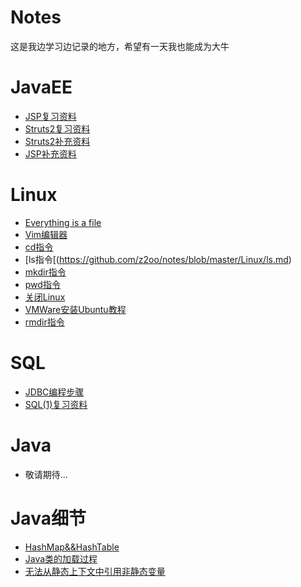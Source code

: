 # Notes
这是我边学习边记录的地方，希望有一天我也能成为大牛
  
# JavaEE

- [JSP复习资料](https://github.com/z2oo/notes/blob/master/JavaEE/JSP.md)
- [Struts2复习资料](https://github.com/z2oo/notes/blob/master/JavaEE/Struts2.md)
- [Struts2补充资料](https://github.com/z2oo/notes/blob/master/JavaEE/Supplement%20of%20Sturts2.md)
- [JSP补充资料](https://github.com/z2oo/notes/blob/master/JavaEE/SupplementofJSP.md)
  
# Linux
- [Everything is a file](https://github.com/z2oo/notes/blob/master/Linux/Everything%20is%20a%20File.md)
- [Vim编辑器](https://github.com/z2oo/notes/blob/master/Linux/Vim.md)
- [cd指令](https://github.com/z2oo/notes/blob/master/Linux/cd.md)
- [ls指令[(https://github.com/z2oo/notes/blob/master/Linux/ls.md)
- [mkdir指令](https://github.com/z2oo/notes/blob/master/Linux/mkdir.md)
- [pwd指令](https://github.com/z2oo/notes/blob/master/Linux/pwd.md)
- [关闭Linux](https://github.com/z2oo/notes/blob/master/Linux/shutdown%20Linux.md)
- [VMWare安装Ubuntu教程](https://github.com/z2oo/notes/blob/master/Linux/vmware-install%20Ubuntu.md)
- [rmdir指令](https://github.com/z2oo/notes/blob/master/Linux/rmdir.md)
  
# SQL
- [JDBC编程步骤](https://github.com/z2oo/notes/blob/master/SQL/StepsOfJDBC.md)
- [SQL(1)复习资料](https://github.com/z2oo/notes/blob/master/SQL/SQL(1).md)
  
# Java
- 敬请期待...

# Java细节
- [HashMap&&HashTable](https://github.com/z2oo/notes/blob/master/JavaDetails/HashMap%26%26HashTable.md)
- [Java类的加载过程](https://github.com/z2oo/notes/blob/master/JavaDetails/Process%20of%20JavaClassLoading.md)
- [无法从静态上下文中引用非静态变量](https://github.com/z2oo/notes/blob/master/JavaDetails/static-nonstatic.md)
